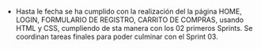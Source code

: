 - Hasta le fecha se ha cumplido con la realización del la página HOME, LOGIN, FORMULARIO DE REGISTRO, CARRITO DE COMPRAS, usando HTML y CSS, cumpliendo de sta manera con los 02 primeros Sprints.
Se coordinan tareas finales para poder culminar con el Sprint 03.
